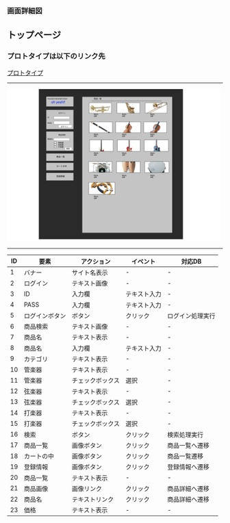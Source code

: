 ### 画面詳細図
## トップページ
### プロトタイプは以下のリンク先
[プロトタイプ](https://www.figma.com/file/ShiLUM1rpaCOGG5ZgswTCE/Untitled?node-id=2%3A3)
*****

<img src="../img/toppage.png" width="500">

*****

|ID|要素|アクション|イベント|対応DB|
|--|---|----------|-------|------|
|1|バナー|サイト名表示|-|-|
|2|ログイン|テキスト画像|-|-|
|3|ID|入力欄|テキスト入力|-|
|4|PASS|入力欄|テキスト入力|-|
|5|ログインボタン|ボタン|クリック|ログイン処理実行|-|
|6|商品検索|テキスト画像|-|-|
|7|商品名|テキスト表示|-|-|
|8|商品名|入力欄|テキスト入力|-|
|9|カテゴリ|テキスト表示|-|-|
|10|管楽器|テキスト表示|-|-|
|11|管楽器|チェックボックス|選択|-|
|12|弦楽器|テキスト表示|-|-|
|13|弦楽器|チェックボックス|選択|-|
|14|打楽器|テキスト表示|-|-|
|15|打楽器|チェックボックス|選択|-|
|16|検索|ボタン|クリック|検索処理実行|-|
|17|商品一覧|画像ボタン|クリック|商品一覧へ遷移|-|
|18|カートの中|画像ボタン|クリック|商品一覧遷移|-|
|19|登録情報|画像ボタン|クリック|登録情報へ遷移|-|
|20|商品一覧|テキスト表示|-|-|
|21|商品画像|画像リンク|クリック|商品詳細へ遷移|-|
|22|商品名|テキストリンク|クリック|商品詳細へ遷移|-|
|23|価格|テキスト表示|-|-|
